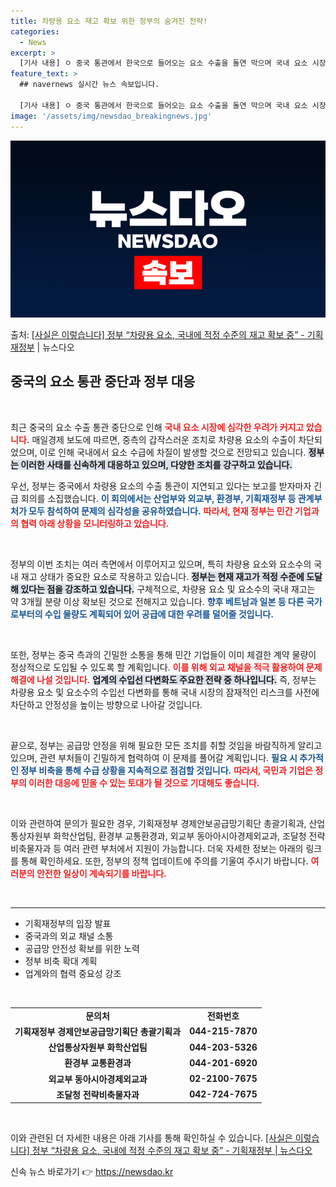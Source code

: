 ```yaml
---
title: 차량용 요소 재고 확보 위한 정부의 숨겨진 전략!
categories:
  - News
excerpt: >
  [기사 내용] ㅇ 중국 통관에서 한국으로 들어오는 요소 수출을 돌연 막으며 국내 요소 시장에 빨간불이 켜졌다…
feature_text: >
  ## navernews 실시간 뉴스 속보입니다.

  [기사 내용] ㅇ 중국 통관에서 한국으로 들어오는 요소 수출을 돌연 막으며 국내 요소 시장에 빨간불이 켜졌다…
image: '/assets/img/newsdao_breakingnews.jpg'
---
```


![뉴스다오 속보](/assets/img/newsdao_breakingnews.jpg)

<p>출처: <a href="https://newsdao.kr/2729" rel="dofollow">[사실은 이렇습니다] 정부 “차량용 요소, 국내에 적정 수준의 재고 확보 중” - 기획재정부</a> | 뉴스다오</p>

<h2 data-ke-size="size26">중국의 요소 통관 중단과 정부 대응</h2>

<p data-ke-size="size16">&nbsp;</p>

최근 중국의 요소 수출 통관 중단으로 인해 <b><span style="color: #ee2323;">국내 요소 시장에 심각한 우려가 커지고 있습니다.</span></b> 매일경제 보도에 따르면, 중측의 갑작스러운 조치로 차량용 요소의 수출이 차단되었으며, 이로 인해 국내에서 요소 수급에 차질이 발생할 것으로 전망되고 있습니다. <b><span style="background-color: #21538527;">정부는 이러한 사태를 신속하게 대응하고 있으며, 다양한 조치를 강구하고 있습니다.</span></b> 

우선, 정부는 중국에서 차량용 요소의 수출 통관이 지연되고 있다는 보고를 받자마자 긴급 회의를 소집했습니다. <b><span style="color: #1a5490;">이 회의에서는 산업부와 외교부, 환경부, 기획재정부 등 관계부처가 모두 참석하여 문제의 심각성을 공유하였습니다.</span></b> <b><span style="color: #ee2323;">따라서, 현재 정부는 민간 기업과의 협력 아래 상황을 모니터링하고 있습니다.</span></b>

<p data-ke-size="size16">&nbsp;</p>

정부의 이번 조치는 여러 측면에서 이루어지고 있으며, 특히 차량용 요소와 요소수의 국내 재고 상태가 중요한 요소로 작용하고 있습니다. <b><span style="background-color: #21538527;">정부는 현재 재고가 적정 수준에 도달해 있다는 점을 강조하고 있습니다.</span></b> 구체적으로, 차량용 요소 및 요소수의 국내 재고는 약 3개월 분량 이상 확보된 것으로 전해지고 있습니다. <b><span style="color: #1a5490;">향후 베트남과 일본 등 다른 국가로부터의 수입 물량도 계획되어 있어 공급에 대한 우려를 덜어줄 것입니다.</span></b>

<p data-ke-size="size16">&nbsp;</p>

또한, 정부는 중국 측과의 긴밀한 소통을 통해 민간 기업들이 이미 체결한 계약 물량이 정상적으로 도입될 수 있도록 할 계획입니다. <b><span style="color: #ee2323;">이를 위해 외교 채널을 적극 활용하여 문제 해결에 나설 것입니다.</span></b> <b><span style="background-color: #21538527;">업계의 수입선 다변화도 주요한 전략 중 하나입니다.</span></b> 즉, 정부는 차량용 요소 및 요소수의 수입선 다변화를 통해 국내 시장의 잠재적인 리스크를 사전에 차단하고 안정성을 높이는 방향으로 나아갈 것입니다.

<p data-ke-size="size16">&nbsp;</p>

끝으로, 정부는 공급망 안정을 위해 필요한 모든 조치를 취할 것임을 바람직하게 알리고 있으며, 관련 부처들이 긴밀하게 협력하여 이 문제를 풀어갈 계획입니다. <b><span style="color: #1a5490;">필요 시 추가적인 정부 비축을 통해 수급 상황을 지속적으로 점검할 것입니다.</span></b> <b><span style="color: #ee2323;">따라서, 국민과 기업은 정부의 이러한 대응에 믿을 수 있는 토대가 될 것으로 기대해도 좋습니다.</span></b>

<p data-ke-size="size16">&nbsp;</p>

이와 관련하여 문의가 필요한 경우, 기획재정부 경제안보공급망기획단 총괄기획과, 산업통상자원부 화학산업팀, 환경부 교통환경과, 외교부 동아아시아경제외교과, 조달청 전략비축물자과 등 여러 관련 부처에서 지원이 가능합니다. 더욱 자세한 정보는 아래의 링크를 통해 확인하세요. 또한, 정부의 정책 업데이트에 주의를 기울여 주시기 바랍니다. <b><span style="color: #ee2323;">여러분의 안전한 일상이 계속되기를 바랍니다.</span></b>

<p data-ke-size="size16">&nbsp;</p>

<hr />
<ul>
<li>기획재정부의 입장 발표</li>
<li>중국과의 외교 채널 소통</li>
<li>공급망 안전성 확보를 위한 노력</li>
<li>정부 비축 확대 계획</li>
<li>업계와의 협력 중요성 강조</li>
</ul>

<p data-ke-size="size16">&nbsp;</p>

<table style="width: 100%; border-collapse: collapse;">
<tr>
<td style="text-align: center; height: 17px;"><b>문의처</b></td>
<td style="text-align: center; height: 17px;"><b>전화번호</b></td>
</tr>
<tr>
<td style="text-align: center; height: 17px;"><b>기획재정부 경제안보공급망기획단 총괄기획과</b></td>
<td style="text-align: center; height: 17px;"><b>044-215-7870</b></td>
</tr>
<tr>
<td style="text-align: center; height: 17px;"><b>산업통상자원부 화학산업팀</b></td>
<td style="text-align: center; height: 17px;"><b>044-203-5326</b></td>
</tr>
<tr>
<td style="text-align: center; height: 17px;"><b>환경부 교통환경과</b></td>
<td style="text-align: center; height: 17px;"><b>044-201-6920</b></td>
</tr>
<tr>
<td style="text-align: center; height: 17px;"><b>외교부 동아시아경제외교과</b></td>
<td style="text-align: center; height: 17px;"><b>02-2100-7675</b></td>
</tr>
<tr>
<td style="text-align: center; height: 17px;"><b>조달청 전략비축물자과</b></td>
<td style="text-align: center; height: 17px;"><b>042-724-7675</b></td>
</tr>
</table>

<p data-ke-size="size16">&nbsp;</p>

이와 관련된 더 자세한 내용은 아래 기사를 통해 확인하실 수 있습니다. 
<a href="https://newsdao.kr/2729">[사실은 이렇습니다] 정부 “차량용 요소, 국내에 적정 수준의 재고 확보 중” - 기획재정부 | 뉴스다오</a> 

신속 뉴스 바로가기 👉 <a href="https://newsdao.kr" rel="dofollow">https://newsdao.kr</a>


